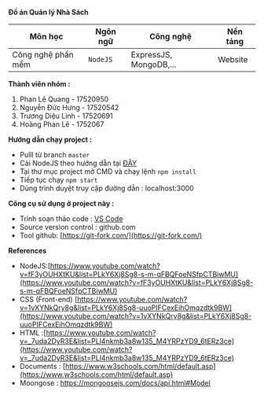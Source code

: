 


 **Đồ án Quản lý Nhà Sách**  


| Môn học |Ngôn ngữ  |Công nghệ | Nền tảng
|--|--|--|--|
|  Công nghệ phần mềm| `NodeJS` | ExpressJS, MongoDB,... | Website  |

**Thành viên nhóm :** 

1. Phan Lê Quang - 17520950  
2. Nguyễn Đức Hưng - 17520542  
3. Trương Diệu Linh - 17520691  
4. Hoàng Phan Lê -  1752067  



**Hướng dẫn chạy project :**  
- Pulll từ branch `master`
- Cài NodeJS theo hướng dẫn tại [ĐÂY](https://o7planning.org/vi/11921/huong-dan-cai-dat-nodejs-tren-windows) 
- Tại thư mục project mở CMD và chạy lệnh `npm install` 
- Tiếp tục chạy `npm start`
- Dùng trình duyệt truy cập đường dẫn : localhost:3000

**Công cụ sử dụng ở project này :**
- Trình soạn thảo code : [VS Code](https://code.visualstudio.com/)  
- Source version control : github.com
- Tool github: [https://git-fork.com/](https://git-fork.com/)

**References**
- NodeJS:[https://www.youtube.com/watch?v=fF3yOUHXtKU&list=PLkY6Xj8Sg8-s-m-qFBQFoeNSfpCTBiwMU](https://www.youtube.com/watch?v=fF3yOUHXtKU&list=PLkY6Xj8Sg8-s-m-qFBQFoeNSfpCTBiwMU)
- CSS (Front-end) [https://www.youtube.com/watch?v=1vXYNkQry8g&list=PLkY6Xj8Sg8-uuoPIFCexEihOmqzdtk9BW](https://www.youtube.com/watch?v=1vXYNkQry8g&list=PLkY6Xj8Sg8-uuoPIFCexEihOmqzdtk9BW)
-  HTML :[https://www.youtube.com/watch?v=_7uda2DyR3E&list=PLl4nkmb3a8w135_M4YRPzYD9_6tERz3ce](https://www.youtube.com/watch?v=_7uda2DyR3E&list=PLl4nkmb3a8w135_M4YRPzYD9_6tERz3ce)
- Documents : [https://www.w3schools.com/html/default.asp](https://www.w3schools.com/html/default.asp)
- Moongose : https://mongoosejs.com/docs/api.html#Model

